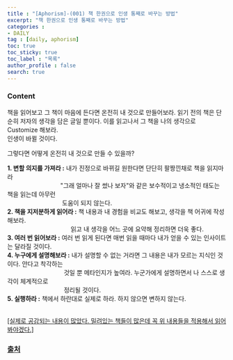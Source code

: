```yaml
---
title : "[Aphorism]-(001) 책 한권으로 인생 통째로 바꾸는 방법"
excerpt: "책 한권으로 인생 통째로 바꾸는 방법"
categories :
- DAILY
tag : [daily, aphorism] 
toc: true
toc_sticky: true
toc_label : "목록"
author_profile : false
search: true
---
```


### Content

책을 읽어보고 그 책이 마음에 든다면 온전히 내 것으로 만들어보라. 읽기 전의 책은 단순히 저자의 생각을 담은 글일 뿐이다. 이를 읽고나서 그 책을 나의 생각으로 Customize 해보라.  
인생이 바뀔 것이다.
<br/>

그렇다면 어떻게 온전히 내 것으로 만들 수 있을까? 

**1. 변할 의지를 가져라 :** 내가 진정으로 바뀌길 원한다면 단단히 팔짱낀채로 책을 읽지마라  
&#160;&#160;&#160;&#160;&#160;&#160;&#160;&#160;&#160;&#160;&#160;&#160;&#160;&#160;&#160;&#160;&#160;&#160;&#160;&#160;&#160;&#160;&#160;&#160;&#160;&#160;&#160;&#160;&#160;&#160;&#160;"그래 얼마나 잘 썼나 보자"와 같은 보수적이고 냉소적인 태도는 책을 읽는데 아무런  
&#160;&#160;&#160;&#160;&#160;&#160;&#160;&#160;&#160;&#160;&#160;&#160;&#160;&#160;&#160;&#160;&#160;&#160;&#160;&#160;&#160;&#160;&#160;&#160;&#160;&#160;&#160;&#160;&#160;&#160;&#160;&#160;도움이 되지 않는다.  
**2. 책을 지저분하게 읽어라 :** 책 내용과 내 경험을 비교도 해보고, 생각을 책 어귀에 작성해보라.  
&#160;&#160;&#160;&#160;&#160;&#160;&#160;&#160;&#160;&#160;&#160;&#160;&#160;&#160;&#160;&#160;&#160;&#160;&#160;&#160;&#160;&#160;&#160;&#160;&#160;&#160;&#160;&#160;&#160;&#160;&#160;&#160;&#160;&#160;&#160;&#160;&#160;읽고 내 생각을 어느 곳에 요약해 정리하면 더욱 좋다.  
**3. 여러 번 읽어보라 :** 여러 번 읽게 된다면 매번 읽을 때마다 내가 얻을 수 있는 인사이트는 달라질 것이다.  
**4. 누구에게 설명해보라 :** 내가 설명할 수 없는 거라면 그 내용은 내가 모르는 지식인 것이다. 안다고 착각하는  
&#160;&#160;&#160;&#160;&#160;&#160;&#160;&#160;&#160;&#160;&#160;&#160;&#160;&#160;&#160;&#160;&#160;&#160;&#160;&#160;&#160;&#160;&#160;&#160;&#160;&#160;&#160;&#160;&#160;&#160;&#160;&#160;&#160;것일 뿐 메타인지가 높여라. 누군가에게 설명하면서 나 스스로 생각이 체계적으로  
&#160;&#160;&#160;&#160;&#160;&#160;&#160;&#160;&#160;&#160;&#160;&#160;&#160;&#160;&#160;&#160;&#160;&#160;&#160;&#160;&#160;&#160;&#160;&#160;&#160;&#160;&#160;&#160;&#160;&#160;&#160;&#160;&#160;정리될 것이다.  
**5. 실행하라 :** 책에서 하란대로 실제로 하라. 하지 않으면 변하지 않는다.  
<br/>

<u> [실제로 공감되는 내용이 많았다. 밀려있는 책들이 많은데 꼭 위 내용들을 적용해서 읽어 봐야겠다.] </u>

### [출처](https://youtu.be/64v4G2dv35E)
